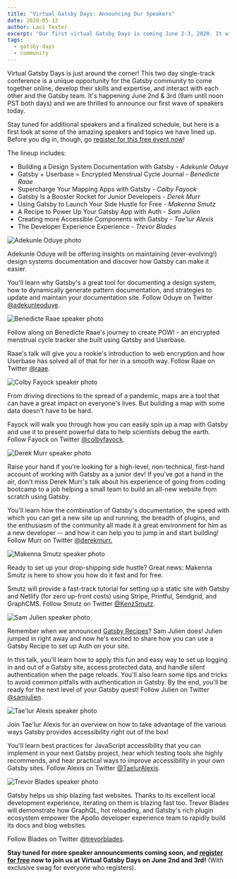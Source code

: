 ```yaml
---
title: "Virtual Gatsby Days: Announcing Our Speakers"
date: 2020-05-13
author: Laci Texter
excerpt: "Our first virtual Gatsby Days is coming June 2-3, 2020. It will be live-streamed on YouTube from 9:00am to noon PST both days, and here are some of the awesome speakers you'll be hearing from!"
tags:
  - gatsby-days
  - community
---
```

Virtual Gatsby Days is just around the corner! This two day single-track conference is a unique opportunity for the Gatsby community to come together online, develop their skills and expertise, and interact with each other and the Gatsby team. It's happening June 2nd & 3rd (9am until noon PST both days) and we are thrilled to announce our first wave of speakers today.

Stay tuned for additional speakers and a finalized schedule, but here is a first look at some of the amazing speakers and topics we have lined up. Before you dig in, though, go [register for this free event now](https://www.gatsbyjs.com/resources/gatsby-days/)!

The lineup includes:

-   Building a Design System Documentation with Gatsby - _Adekunle Oduye_
-   Gatsby + Userbase = Encrypted Menstrual Cycle Journal - _Benedicte Raae_
-   Supercharge Your Mapping Apps with Gatsby - _Colby Fayock_
-   Gatsby Is a Booster Rocket for Junior Developers - _Derek Murr_
-   Using Gatsby to Launch Your Side Hustle for Free - _Makenna Smutz_
-   A Recipe to Power Up Your Gatsby App with Auth - _Sam Julien_
-  Creating more Accessible Components with Gatsby - _Tae'lur Alexis_
-   The Developer Experience Experience - _Trevor Blades_

![Adekunle Oduye photo](./Adekunle_Oduye.jpg)

Adekunle Oduye will be offering insights on maintaining (ever-evolving!) design systems documentation and discover how Gatsby can make it easier.

You'll learn why Gatsby's a great tool for documenting a design system, how to dynamically generate pattern documentation, and strategies to update and maintain your documentation site. Follow Oduye on Twitter [@adekunleoduye](https://twitter.com/adekunleoduye).

![Benedicte Raae speaker photo](./Benedicte_Raae.jpg)

Follow along on Benedicte Raae's journey to create POW! - an encrypted menstrual cycle tracker she built using Gatsby and Userbase.

Raae's talk will give you a rookie's introduction to web encryption and how Userbase has solved all of that for her in a smooth way. Follow Raae on Twitter [@raae](https://twitter.com/raae).

![Colby Fayock speaker photo](./Colby_Fayock.jpg)

From driving directions to the spread of a pandemic, maps are a tool that can have a great impact on everyone's lives. But building a map with some data doesn't have to be hard.

Fayock will walk you through how you can easily spin up a map with Gatsby and use it to present powerful data to help scientists debug the earth. Follow Fayock on Twitter [@colbyfayock](https://twitter.com/colbyfayock).

![Derek Murr speaker photo](./Derek_Murr.jpg)

Raise your hand if you're looking for a high-level, non-technical, first-hand account of working with Gatsby as a junior dev! If you've got a hand in the air, don't miss Derek Murr's talk about his experience of going from coding bootcamp to a job helping a small team to build an all-new website from scratch using Gatsby.

You'll learn how the combination of Gatsby's documentation, the speed with which you can get a new site up and running, the breadth of plugins, and the enthusiasm of the community all made it a great environment for him as a new developer -- and how it can help you to jump in and start building! Follow Murr on Twitter [@derekmurr.](https://twitter.com/derekmurr)

![Makenna Smutz speaker photo](./Makenna_Smutz.jpg)

Ready to set up your drop-shipping side hustle? Great news: Makenna Smutz is here to show you how do it fast and for free.

Smutz will provide a fast-track tutorial for setting up a static site with Gatsby and Netlify (for zero up-front costs) using Stripe, Printful, Sendgrid, and GraphCMS. Follow Smutz on Twitter [@KenzSmutz](https://twitter.com/KenzSmutz).

![Sam Julien speaker photo](./Sam_Julien.jpg)

Remember when we announced [Gatsby Recipes](https://www.gatsbyjs.org/blog/2020-04-15-announcing-gatsby-recipes/)? Sam Julien does! Julien jumped in right away and now he's excited to share how you can use a Gatsby Recipe to set up Auth on your site.

In this talk, you'll learn how to apply this fun and easy way to set up logging in and out of a Gatsby site, access protected data, and handle silent authentication when the page reloads. You'll also learn some tips and tricks to avoid common pitfalls with authentication in Gatsby. By the end, you'll be ready for the next level of your Gatsby quest! Follow Julien on Twitter [@samjulien](https://twitter.com/samjulien).

![Tae'lur Alexis speaker photo](./Taelur_Alexis.jpg)

Join Tae'lur Alexis for an overview on how to take advantage of the various ways Gatsby provides accessibility right out of the box!

You'll learn best practices for JavaScript accessibility that you can implement in your next Gatsby project, hear which testing tools she highly recommends, and hear practical ways to improve accessibility in your own Gatsby sites. Follow Alexis on Twitter [@TaelurAlexis](https://twitter.com/TaelurAlexis).

![Trevor Blades speaker photo](./Trevor_Blades.jpg)

Gatsby helps us ship blazing fast websites. Thanks to its excellent local development experience, iterating on them is blazing fast too. Trevor Blades will demonstrate how GraphQL, hot reloading, and Gatsby's rich plugin ecosystem empower the Apollo developer experience team to rapidly build its docs and blog websites.

Follow Blades on Twitter [@trevorblades](https://twitter.com/trevorblades).

**Stay tuned for more speaker announcements coming soon, and [register for free](https://www.gatsbyjs.com/virtual-gatsby-days-registration/) now to join us at Virtual Gatsby Days on June 2nd and 3rd!** (With exclusive swag for everyone who registers).
